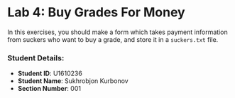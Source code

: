 # Lab 4: Buy Grades For Money

In this exercises, you should make a form which takes payment information from suckers who want to buy a grade, and store it in a `suckers.txt` file.


### Student Details:

- **Student ID**: U1610236  
- **Student Name**: Sukhrobjon Kurbonov
- **Section Number**: 001

